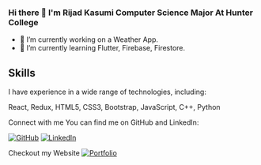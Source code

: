 ### Hi there 👋 I'm Rijad Kasumi Computer Science Major At Hunter College
- 🔭 I’m currently working on a Weather App.
- 🌱 I’m currently learning Flutter, Firebase, Firestore.

## Skills
I have experience in a wide range of technologies, including:

React, Redux, HTML5, CSS3, Bootstrap, JavaScript, C++, Python

Connect with me
You can find me on GitHub and LinkedIn:

[![GitHub](https://img.shields.io/badge/-GitHub-000?style=for-the-badge&logo=GitHub)](https://github.com/rijadkasumi)
[![LinkedIn](https://img.shields.io/badge/-LinkedIn-0077B5?style=for-the-badge&logo=linkedin&logoColor=white)](https://[www.linkedin.com/in/david-a-1346ab23b](https://www.linkedin.com/in/rijadkasumi/)/)

Checkout my Website
[![Portfolio](https://img.shields.io/badge/%20Portfolio-gray?style=for-the-badge)](https://davida123777.github.io/Portfolio-Website/index.html)
